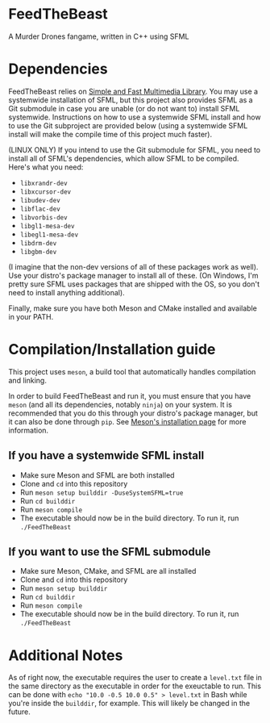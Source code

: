 # FeedTheBeast
A Murder Drones fangame, written in C++ using SFML

# Dependencies
FeedTheBeast relies on [Simple and Fast Multimedia Library](https://www.sfml-dev.org/). You may use a systemwide installation of SFML, but this project also provides SFML as a Git submodule in case you are unable (or do not want to) install SFML systemwide. Instructions on how to use a systemwide SFML install and how to use the Git subproject are provided below (using a systemwide SFML install will make the compile time of this project much faster).

(LINUX ONLY) If you intend to use the Git submodule for SFML, you need to install all of SFML's dependencies, which allow SFML to be compiled. Here's what you need:
- `libxrandr-dev`
- `libxcursor-dev`
- `libudev-dev`
- `libflac-dev`
- `libvorbis-dev`
- `libgl1-mesa-dev`
- `libegl1-mesa-dev`
- `libdrm-dev`
- `libgbm-dev`

(I imagine that the non-dev versions of all of these packages work as well). Use your distro's package manager to install all of these. (On Windows, I'm pretty sure SFML uses packages that are shipped with the OS, so you don't need to install anything additional).

Finally, make sure you have both Meson and CMake installed and available in your PATH. 

# Compilation/Installation guide
This project uses `meson`, a build tool that automatically handles compilation and linking.

In order to build FeedTheBeast and run it, you must ensure that you have `meson` (and all its dependencies, notably `ninja`) on your system. It is recommended that you do this through your distro's package manager, but it can also be done through `pip`. See [Meson's installation page](https://mesonbuild.com/Getting-meson.html) for more information.

## If you have a systemwide SFML install
- Make sure Meson and SFML are both installed
- Clone and `cd` into this repository
- Run `meson setup builddir -DuseSystemSFML=true`
- Run `cd builddir`
- Run `meson compile`
- The executable should now be in the build directory. To run it, run `./FeedTheBeast`

## If you want to use the SFML submodule
- Make sure Meson, CMake, and SFML are all installed
- Clone and `cd` into this repository
- Run `meson setup builddir`
- Run `cd builddir`
- Run `meson compile`
- The executable should now be in the build directory. To run it, run `./FeedTheBeast`

# Additional Notes
As of right now, the executable requires the user to create a `level.txt` file in the same directory as the executable in order for the exeuctable to run. This can be done with `echo "10.0 -0.5 10.0 0.5" > level.txt` in Bash while you're inside the `builddir`, for example. This will likely be changed in the future. 
